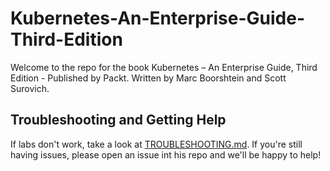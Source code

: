 # Kubernetes-An-Enterprise-Guide-Third-Edition
Welcome to the repo for the book Kubernetes – An Enterprise Guide, Third Edition - Published by Packt.
Written by Marc Boorshtein and Scott Surovich.  

## Troubleshooting and Getting Help

If labs don't work, take a look at [TROUBLESHOOTING.md](TROUBLESHOOTING.md).  If you're still having issues, please open an issue int his repo and we'll be happy to help!
